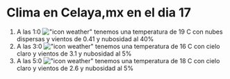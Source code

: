 # Clima en Celaya,mx en el dia 17

1. A las 1:0 !["icon weather"](http://openweathermap.org/img/w/03n.png) tenemos una temperatura de 19 C con nubes dispersas y  vientos de 0.41 y nubosidad al 40%
1. A las 3:0 !["icon weather"](http://openweathermap.org/img/w/01n.png) tenemos una temperatura de 16 C con cielo claro y  vientos de 3.1 y nubosidad al 5%
1. A las 5:0 !["icon weather"](http://openweathermap.org/img/w/01n.png) tenemos una temperatura de 18 C con cielo claro y  vientos de 2.6 y nubosidad al 5%
